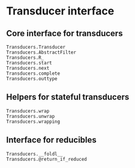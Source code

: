 # Transducer interface

## Core interface for transducers

```@docs
Transducers.Transducer
Transducers.AbstractFilter
Transducers.R_
Transducers.start
Transducers.next
Transducers.complete
Transducers.outtype
```

## Helpers for stateful transducers

```@docs
Transducers.wrap
Transducers.unwrap
Transducers.wrapping
```

## Interface for reducibles

```@docs
Transducers.__foldl__
Transducers.@return_if_reduced
```
